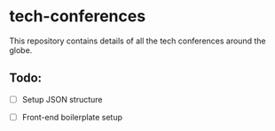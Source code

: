 # tech-conferences
This repository contains details of all the tech conferences around the globe.




## Todo:

*  [ ] Setup JSON structure
 
*  [ ] Front-end boilerplate setup
